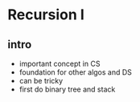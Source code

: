 # Recursion I

## intro

- important concept in CS
- foundation for other algos and DS
- can be tricky
- first do binary tree and stack